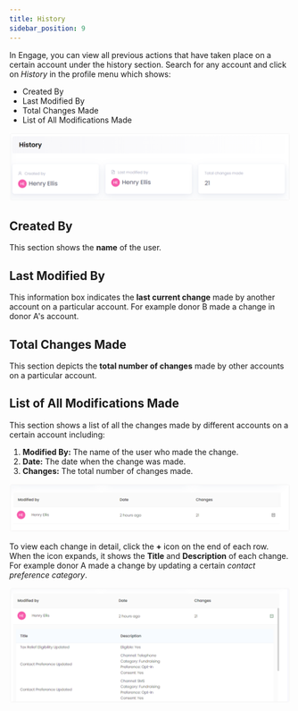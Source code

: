 ```yaml
---
title: History
sidebar_position: 9
---
```


In Engage, you can view all previous actions that have taken place on a certain account under the history section. Search for any account and click on *History* in the profile menu which shows:

- Created By
- Last Modified By
- Total Changes Made
- List of All Modifications Made

![History Page](./history-1.png)

## Created By

This section shows the **name** of the user. 

## Last Modified By

This information box indicates the **last current change** made by another account on a particular account. For example donor B made a change in donor A's account.

## Total Changes Made

This section depicts the **total number of changes** made by other accounts on a particular account.

## List of All Modifications Made

This section shows a list of all the changes made by different accounts on a certain account including:

1. **Modified By:** The name of the user who made the change.
2. **Date:** The date when the change was made.
3. **Changes:** The total number of changes made.

![History List](./history-list.png)

To view each change in detail, click the **+** icon on the end of each row. When the icon expands, it shows the **Title** and **Description** of each change. For example donor A made a change by updating a certain *contact preference category*.

![History Detail](./history-detail.png)
